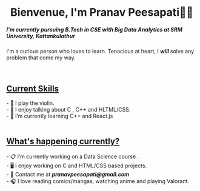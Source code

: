<h1 align="center">Bienvenue, I'm Pranav Peesapati👋🏻</h1>
<h5>I'm currently pursuing B.Tech in CSE with Big Data Analytics at SRM University, Kattankulathur</h3>
<p >I'm a curious person who loves to learn. Tenacious at heart, I <strong><i> will </i></strong> solve any problem that come my way.</p> <br>
    
<h2><u> Current Skills </u></h2>
- 🎻 I play the violin.<br>
- 💬 I enjoy talking about C , C++ and HLTML/CSS.<br>
- 💭 I’m currently learning C++ and React.js <br><br>
 
<h2><u>What's happening currently?</u></h2>
- 📋 I’m currently working on a Data Science course .<br>
- 🖥️ I enjoy working on C and HTML/CSS based projects.<br>
- 📧 Contact me at <strong> <i> pranavpeesapati@gmail.com </i> </strong> <br>
- 🎧 I love reading comics/mangas, watching anime and playing Valorant.
   </p>

